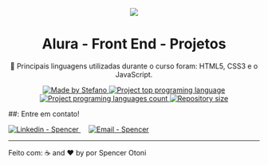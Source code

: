  <p align="center">
  <img src="https://user-images.githubusercontent.com/61856036/104322579-e27b0100-54c3-11eb-822f-dbb1b22a46db.png" />
</p>

  <h1 align="center" >Alura - Front End - Projetos</h1>
  <p align="center">🚀 Principais linguagens utilizadas durante o curso foram: HTML5, CSS3 e o JavaScript. </p>
 
  
  <p align="center">
  <a href="stefanosaffran.com">
    <img alt="Made by Stefano" src="https://img.shields.io/badge/made%20by-Spencer Otoni-%2300AFA2">
    <img alt="Project top programing language" src="https://img.shields.io/github/languages/top/SpencerOtoni/Formacao-Front-End?color=00AFA2">
    <img alt="Project programing languages count" src="https://img.shields.io/github/languages/count/SpencerOtoni/Formacao-Front-End?color=00AFA2">
    <img alt="Repository size" src="https://img.shields.io/github/repo-size/SpencerOtoni/Formacao-Front-End?color=00AFA2">
  </a>
</p>

##: Entre em contato!

<a href="https://www.linkedin.com/in/spencer-otoni-desenvolvedor/" target="_blank" >
  <img alt="Linkedin - Spencer" src="https://img.shields.io/badge/Linkedin--%23F8952D?style=social&logo=linkedin">
</a>&nbsp;&nbsp;&nbsp;
<a href="mailto:sspencerotoni@gmail.com" target="_blank" >
  <img alt="Email - Spencer" src="https://img.shields.io/badge/Email--%23F8952D?style=social&logo=gmail">
</a> 

---

Feito com: ☕ and ❤️ by por Spencer Otoni
